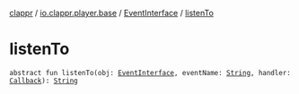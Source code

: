 [clappr](../../index.md) / [io.clappr.player.base](../index.md) / [EventInterface](index.md) / [listenTo](./listen-to.md)

# listenTo

`abstract fun listenTo(obj: `[`EventInterface`](index.md)`, eventName: `[`String`](https://kotlinlang.org/api/latest/jvm/stdlib/kotlin/-string/index.html)`, handler: `[`Callback`](../-callback/index.md)`): `[`String`](https://kotlinlang.org/api/latest/jvm/stdlib/kotlin/-string/index.html)